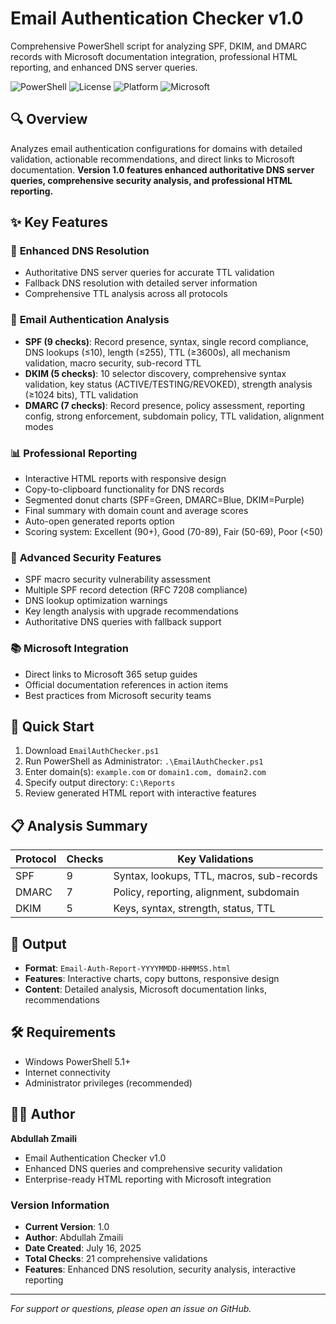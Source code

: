 # Email Authentication Checker v1.0

Comprehensive PowerShell script for analyzing SPF, DKIM, and DMARC records with Microsoft documentation integration, professional HTML reporting, and enhanced DNS server queries.

![PowerShell](https://img.shields.io/badge/PowerShell-5.1+-blue.svg)
![License](https://img.shields.io/badge/License-MIT-green.svg)
![Platform](https://img.shields.io/badge/Platform-Windows-lightgrey.svg)
![Microsoft](https://img.shields.io/badge/Microsoft-Integration-blue.svg)

## 🔍 Overview

Analyzes email authentication configurations for domains with detailed validation, actionable recommendations, and direct links to Microsoft documentation. **Version 1.0 features enhanced authoritative DNS server queries, comprehensive security analysis, and professional HTML reporting.**

## ✨ Key Features

### 🔧 **Enhanced DNS Resolution**
- Authoritative DNS server queries for accurate TTL validation
- Fallback DNS resolution with detailed server information
- Comprehensive TTL analysis across all protocols

### 📧 **Email Authentication Analysis**
- **SPF (9 checks)**: Record presence, syntax, single record compliance, DNS lookups (≤10), length (≤255), TTL (≥3600s), all mechanism validation, macro security, sub-record TTL
- **DKIM (5 checks)**: 10 selector discovery, comprehensive syntax validation, key status (ACTIVE/TESTING/REVOKED), strength analysis (≥1024 bits), TTL validation
- **DMARC (7 checks)**: Record presence, policy assessment, reporting config, strong enforcement, subdomain policy, TTL validation, alignment modes

### 📊 **Professional Reporting**
- Interactive HTML reports with responsive design
- Copy-to-clipboard functionality for DNS records
- Segmented donut charts (SPF=Green, DMARC=Blue, DKIM=Purple)
- Final summary with domain count and average scores
- Auto-open generated reports option
- Scoring system: Excellent (90+), Good (70-89), Fair (50-69), Poor (<50)

### 🔧 **Advanced Security Features**
- SPF macro security vulnerability assessment
- Multiple SPF record detection (RFC 7208 compliance)
- DNS lookup optimization warnings
- Key length analysis with upgrade recommendations
- Authoritative DNS queries with fallback support

### 📚 **Microsoft Integration**
- Direct links to Microsoft 365 setup guides
- Official documentation references in action items
- Best practices from Microsoft security teams

## 🚀 Quick Start

1. Download `EmailAuthChecker.ps1`
2. Run PowerShell as Administrator: `.\EmailAuthChecker.ps1`
3. Enter domain(s): `example.com` or `domain1.com, domain2.com`
4. Specify output directory: `C:\Reports`
5. Review generated HTML report with interactive features

## 📋 Analysis Summary

| Protocol | Checks | Key Validations |
|----------|--------|----------------|
| SPF | 9 | Syntax, lookups, TTL, macros, sub-records |
| DMARC | 7 | Policy, reporting, alignment, subdomain |
| DKIM | 5 | Keys, syntax, strength, status, TTL |

## 📁 Output

- **Format**: `Email-Auth-Report-YYYYMMDD-HHMMSS.html`
- **Features**: Interactive charts, copy buttons, responsive design
- **Content**: Detailed analysis, Microsoft documentation links, recommendations

## 🛠️ Requirements

- Windows PowerShell 5.1+
- Internet connectivity
- Administrator privileges (recommended)

## 👨‍💻 Author

**Abdullah Zmaili** 
- Email Authentication Checker v1.0
- Enhanced DNS queries and comprehensive security validation
- Enterprise-ready HTML reporting with Microsoft integration

### Version Information
- **Current Version**: 1.0
- **Author**: Abdullah Zmaili 
- **Date Created**: July 16, 2025
- **Total Checks**: 21 comprehensive validations
- **Features**: Enhanced DNS resolution, security analysis, interactive reporting

---
*For support or questions, please open an issue on GitHub.*
